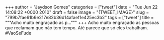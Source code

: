 
+++
author = "Jaydson Gomes"
categories = ["tweet"]
date = "Tue Jun 22 14:08:22 +0000 2010"
draft = false
image = "{TWEET_IMAGE}"
slug = "799b7fae61b6e217e82b36d14afaef1e425ec3b2"
tags = ["tweet"]
title = """Acho muito engraçado as p..."""
+++
Acho muito engraçado as pessoas que reclamam que não tem tempo. Até parece que só eles trabalham. #VaoSeFude
